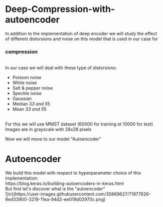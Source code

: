 # Deep-Compression-with-autoencoder
 In addition to the implementation of deep encoder we will study the effect of different distorsions and noise on this model that is used in our case for <h3> compression </h3> <br>
 In our case we will deal with these type of distorsions: <br>
- Poisson noise <br>
- White  noise <br>
- Salt & pepper  noise <br>
- Speckle noise <br>
- Gaussian <br>
- Median 3*3 and 5*5 <br>
- Mean 3*3 and 5*5 <br>
<br>
For this we will use MNIST dataset (60000 for training et 10000 for test) <br> 
Images are in grayscale with 28x28 pixels

Now we will move to our model "Autoencoder"
<h1> Autoencoder </h1>
We build this model with respect to hyperparameter choice of this implementation: <br>
https://blog.keras.io/building-autoencoders-in-keras.html <br> 
But first let's discover what is the "autoencoder" <br>
![in](https://user-images.githubusercontent.com/35869627/71977626-8ed33900-3219-11ea-94d2-ee019d02970c.png)
